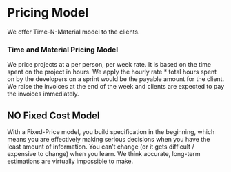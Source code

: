 # Pricing Model

We offer Time-N-Material model to the clients.

### Time and Material Pricing Model

We price projects at a per person, per week rate. It is based on the time spent on the project in hours. We apply the hourly rate * total hours spent on by the developers on a sprint would be the payable amount for the client.
We raise the invoices at the end of the week and clients are expected to pay the invoices immediately. 

## NO Fixed Cost Model

With a Fixed-Price model, you build specification in the beginning, which means you are effectively making serious decisions when you have the least amount of information. You can’t change (or it gets difficult / expensive to change) when you learn. We think accurate, long-term estimations are virtually impossible to make.